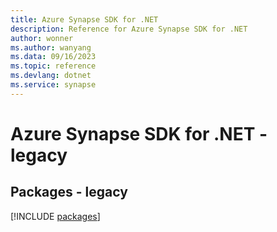 ```yaml
---
title: Azure Synapse SDK for .NET
description: Reference for Azure Synapse SDK for .NET
author: wonner
ms.author: wanyang
ms.data: 09/16/2023
ms.topic: reference
ms.devlang: dotnet
ms.service: synapse
---
```

# Azure Synapse SDK for .NET - legacy
## Packages - legacy
[!INCLUDE [packages](synapse-index.md)]